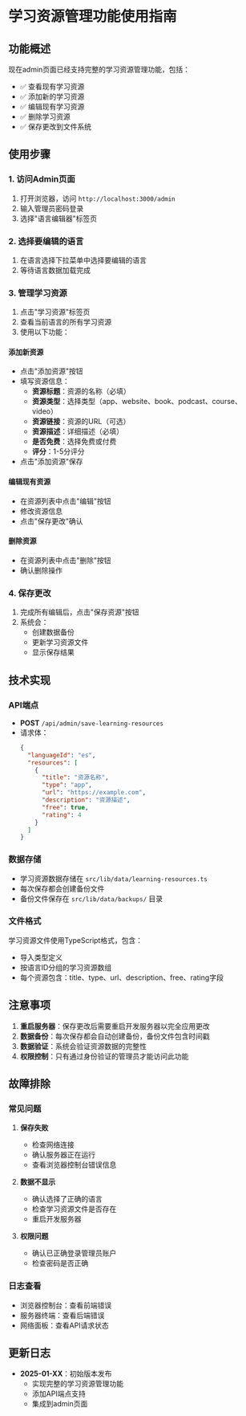 # 学习资源管理功能使用指南

## 功能概述

现在admin页面已经支持完整的学习资源管理功能，包括：

- ✅ 查看现有学习资源
- ✅ 添加新的学习资源
- ✅ 编辑现有学习资源
- ✅ 删除学习资源
- ✅ 保存更改到文件系统

## 使用步骤

### 1. 访问Admin页面

1. 打开浏览器，访问 `http://localhost:3000/admin`
2. 输入管理员密码登录
3. 选择"语言编辑器"标签页

### 2. 选择要编辑的语言

1. 在语言选择下拉菜单中选择要编辑的语言
2. 等待语言数据加载完成

### 3. 管理学习资源

1. 点击"学习资源"标签页
2. 查看当前语言的所有学习资源
3. 使用以下功能：

#### 添加新资源

- 点击"添加资源"按钮
- 填写资源信息：
  - **资源标题**：资源的名称（必填）
  - **资源类型**：选择类型（app、website、book、podcast、course、video）
  - **资源链接**：资源的URL（可选）
  - **资源描述**：详细描述（必填）
  - **是否免费**：选择免费或付费
  - **评分**：1-5分评分
- 点击"添加资源"保存

#### 编辑现有资源

- 在资源列表中点击"编辑"按钮
- 修改资源信息
- 点击"保存更改"确认

#### 删除资源

- 在资源列表中点击"删除"按钮
- 确认删除操作

### 4. 保存更改

1. 完成所有编辑后，点击"保存资源"按钮
2. 系统会：
   - 创建数据备份
   - 更新学习资源文件
   - 显示保存结果

## 技术实现

### API端点

- **POST** `/api/admin/save-learning-resources`
- 请求体：
  ```json
  {
    "languageId": "es",
    "resources": [
      {
        "title": "资源名称",
        "type": "app",
        "url": "https://example.com",
        "description": "资源描述",
        "free": true,
        "rating": 4
      }
    ]
  }
  ```

### 数据存储

- 学习资源数据存储在 `src/lib/data/learning-resources.ts`
- 每次保存都会创建备份文件
- 备份文件保存在 `src/lib/data/backups/` 目录

### 文件格式

学习资源文件使用TypeScript格式，包含：

- 导入类型定义
- 按语言ID分组的学习资源数组
- 每个资源包含：title、type、url、description、free、rating字段

## 注意事项

1. **重启服务器**：保存更改后需要重启开发服务器以完全应用更改
2. **数据备份**：每次保存都会自动创建备份，备份文件包含时间戳
3. **数据验证**：系统会验证资源数据的完整性
4. **权限控制**：只有通过身份验证的管理员才能访问此功能

## 故障排除

### 常见问题

1. **保存失败**
   - 检查网络连接
   - 确认服务器正在运行
   - 查看浏览器控制台错误信息

2. **数据不显示**
   - 确认选择了正确的语言
   - 检查学习资源文件是否存在
   - 重启开发服务器

3. **权限问题**
   - 确认已正确登录管理员账户
   - 检查密码是否正确

### 日志查看

- 浏览器控制台：查看前端错误
- 服务器终端：查看后端错误
- 网络面板：查看API请求状态

## 更新日志

- **2025-01-XX**：初始版本发布
  - 实现完整的学习资源管理功能
  - 添加API端点支持
  - 集成到admin页面
